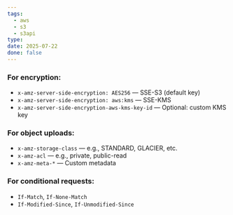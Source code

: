 ```yaml
---
tags:
  - aws
  - s3
  - s3api
type: 
date: 2025-07-22
done: false
---
```

### For encryption:
- `x-amz-server-side-encryption: AES256` — SSE-S3 (default key)
- `x-amz-server-side-encryption: aws:kms` — SSE-KMS
- `x-amz-server-side-encryption-aws-kms-key-id` — Optional: custom KMS key
### For object uploads:
- `x-amz-storage-class` — e.g., STANDARD, GLACIER, etc.
- `x-amz-acl` — e.g., private, public-read
- `x-amz-meta-*` — Custom metadata
### For conditional requests:
- `If-Match`, `If-None-Match`
- `If-Modified-Since`, `If-Unmodified-Since`